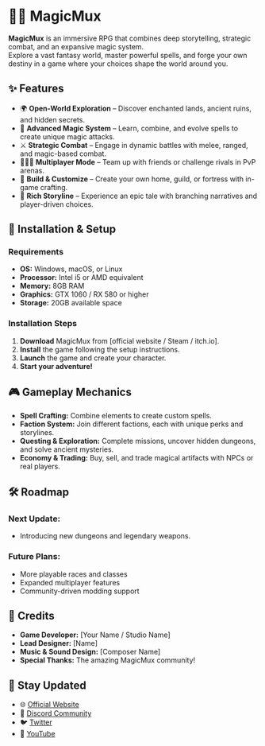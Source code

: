 # 🧙‍♂️ MagicMux  

**MagicMux** is an immersive RPG that combines deep storytelling, strategic combat, and an expansive magic system.  
Explore a vast fantasy world, master powerful spells, and forge your own destiny in a game where your choices shape the world around you.  

## ✨ Features  

- 🌍 **Open-World Exploration** – Discover enchanted lands, ancient ruins, and hidden secrets.  
- 🔮 **Advanced Magic System** – Learn, combine, and evolve spells to create unique magic attacks.  
- ⚔️ **Strategic Combat** – Engage in dynamic battles with melee, ranged, and magic-based combat.  
- 🧑‍🤝‍🧑 **Multiplayer Mode** – Team up with friends or challenge rivals in PvP arenas.  
- 🏰 **Build & Customize** – Create your own home, guild, or fortress with in-game crafting.  
- 📜 **Rich Storyline** – Experience an epic tale with branching narratives and player-driven choices.  

## 🚀 Installation & Setup  

### **Requirements**  
- **OS:** Windows, macOS, or Linux  
- **Processor:** Intel i5 or AMD equivalent  
- **Memory:** 8GB RAM  
- **Graphics:** GTX 1060 / RX 580 or higher  
- **Storage:** 20GB available space  

### **Installation Steps**  
1. **Download** MagicMux from [official website / Steam / itch.io].  
2. **Install** the game following the setup instructions.  
3. **Launch** the game and create your character.  
4. **Start your adventure!**  

## 🎮 Gameplay Mechanics  

- **Spell Crafting:** Combine elements to create custom spells.  
- **Faction System:** Join different factions, each with unique perks and storylines.  
- **Questing & Exploration:** Complete missions, uncover hidden dungeons, and solve ancient mysteries.  
- **Economy & Trading:** Buy, sell, and trade magical artifacts with NPCs or real players.  

## 🛠️ Roadmap  

### **Next Update:**  
- Introducing new dungeons and legendary weapons.  

### **Future Plans:**  
- More playable races and classes  
- Expanded multiplayer features  
- Community-driven modding support  

## 👥 Credits  

- **Game Developer:** [Your Name / Studio Name]  
- **Lead Designer:** [Name]  
- **Music & Sound Design:** [Composer Name]  
- **Special Thanks:** The amazing MagicMux community!  

## 📢 Stay Updated  

- 🌐 [Official Website](#)  
- 💬 [Discord Community](#)  
- 🐦 [Twitter](#)  
- 🎥 [YouTube](#)  
